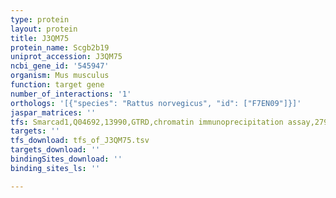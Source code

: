 ```yaml
---
type: protein
layout: protein
title: J3QM75
protein_name: Scgb2b19
uniprot_accession: J3QM75
ncbi_gene_id: '545947'
organism: Mus musculus
function: target gene
number_of_interactions: '1'
orthologs: '[{"species": "Rattus norvegicus", "id": ["F7EN09"]}]'
jaspar_matrices: ''
tfs: Smarcad1,Q04692,13990,GTRD,chromatin immunoprecipitation assay,27924024%5Buid%5D,No
targets: ''
tfs_download: tfs_of_J3QM75.tsv
targets_download: ''
bindingSites_download: ''
binding_sites_ls: ''

---
```

